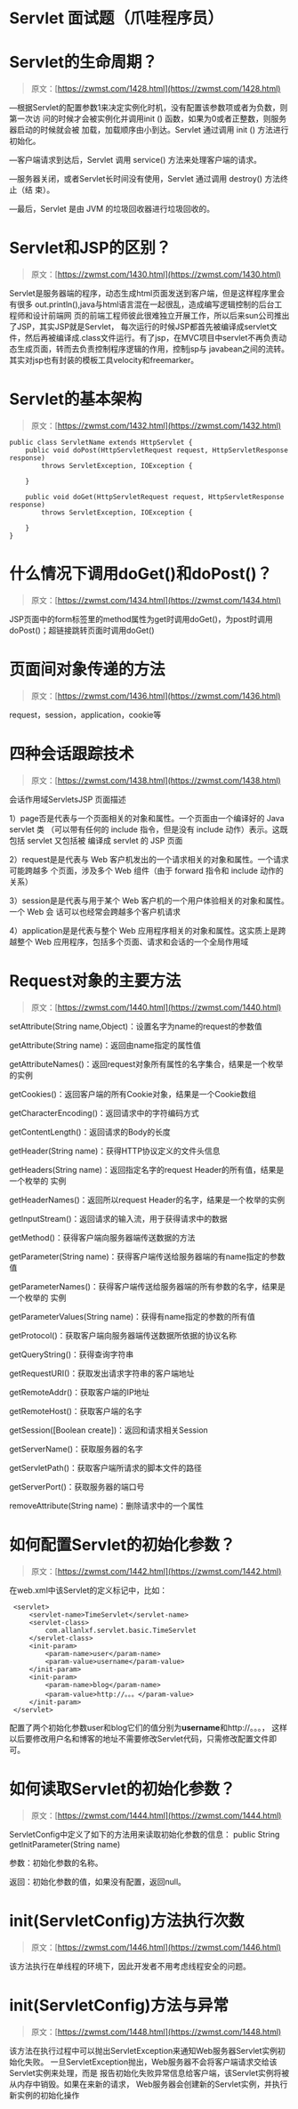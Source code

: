<!--yml
category: Java
date: 0001-01-01 00:00:00
-->

# Servlet 面试题（爪哇程序员）

# Servlet的生命周期？

> 原文：[https://zwmst.com/1428.html](https://zwmst.com/1428.html)

—根据Servlet的配置参数1来决定实例化时机，没有配置该参数项或者为负数，则第一次访 问的时候才会被实例化并调用init () 函数，如果为0或者正整数，则服务器启动的时候就会被 加载，加载顺序由小到达。Servlet 通过调用 init () 方法进行初始化。

—客户端请求到达后，Servlet 调用 service() 方法来处理客户端的请求。

—服务器关闭，或者Servlet长时间没有使用，Servlet 通过调用 destroy() 方法终止（结 束）。

—最后，Servlet 是由 JVM 的垃圾回收器进行垃圾回收的。


# Servlet和JSP的区别？

> 原文：[https://zwmst.com/1430.html](https://zwmst.com/1430.html)

Servlet是服务器端的程序，动态生成html页面发送到客户端，但是这样程序里会有很多 out.println(),java与html语言混在一起很乱，造成编写逻辑控制的后台工程师和设计前端网 页的前端工程师彼此很难独立开展工作，所以后来sun公司推出了JSP，其实JSP就是Servlet， 每次运行的时候JSP都首先被编译成servlet文件，然后再被编译成.class文件运行。有了jsp，在MVC项目中servlet不再负责动态生成页面，转而去负责控制程序逻辑的作用，控制jsp与 javabean之间的流转。其实对jsp也有封装的模板工具velocity和freemarker。


# Servlet的基本架构

> 原文：[https://zwmst.com/1432.html](https://zwmst.com/1432.html)

```
public class ServletName extends HttpServlet {
    public void doPost(HttpServletRequest request, HttpServletResponse response) 
        throws ServletException, IOException {

    }

    public void doGet(HttpServletRequest request, HttpServletResponse response) 
        throws ServletException, IOException {

    }
}
```


# 什么情况下调用doGet()和doPost()？

> 原文：[https://zwmst.com/1434.html](https://zwmst.com/1434.html)

JSP页面中的form标签里的method属性为get时调用doGet()，为post时调用doPost()；超链接跳转页面时调用doGet()


# 页面间对象传递的方法

> 原文：[https://zwmst.com/1436.html](https://zwmst.com/1436.html)

request，session，application，cookie等


# 四种会话跟踪技术

> 原文：[https://zwmst.com/1438.html](https://zwmst.com/1438.html)

会话作用域ServletsJSP 页面描述

1）page否是代表与一个页面相关的对象和属性。一个页面由一个编译好的 Java servlet 类 （可以带有任何的 include 指令，但是没有 include 动作）表示。这既包括 servlet 又包括被 编译成 servlet 的 JSP 页面

2）request是是代表与 Web 客户机发出的一个请求相关的对象和属性。一个请求可能跨越多 个页面，涉及多个 Web 组件（由于 forward 指令和 include 动作的关系）

3）session是是代表与用于某个 Web 客户机的一个用户体验相关的对象和属性。一个 Web 会 话可以也经常会跨越多个客户机请求

4）application是是代表与整个 Web 应用程序相关的对象和属性。这实质上是跨越整个 Web 应用程序，包括多个页面、请求和会话的一个全局作用域


# Request对象的主要方法

> 原文：[https://zwmst.com/1440.html](https://zwmst.com/1440.html)

setAttribute(String name,Object)：设置名字为name的request的参数值

getAttribute(String name)：返回由name指定的属性值

getAttributeNames()：返回request对象所有属性的名字集合，结果是一个枚举的实例

getCookies()：返回客户端的所有Cookie对象，结果是一个Cookie数组

getCharacterEncoding()：返回请求中的字符编码方式

getContentLength()：返回请求的Body的长度

getHeader(String name)：获得HTTP协议定义的文件头信息

getHeaders(String name)：返回指定名字的request Header的所有值，结果是一个枚举的 实例

getHeaderNames()：返回所以request Header的名字，结果是一个枚举的实例

getInputStream()：返回请求的输入流，用于获得请求中的数据

getMethod()：获得客户端向服务器端传送数据的方法

getParameter(String name)：获得客户端传送给服务器端的有name指定的参数值

getParameterNames()：获得客户端传送给服务器端的所有参数的名字，结果是一个枚举的 实例

getParameterValues(String name)：获得有name指定的参数的所有值

getProtocol()：获取客户端向服务器端传送数据所依据的协议名称

getQueryString()：获得查询字符串

getRequestURI()：获取发出请求字符串的客户端地址

getRemoteAddr()：获取客户端的IP地址

getRemoteHost()：获取客户端的名字

getSession([Boolean create])：返回和请求相关Session

getServerName()：获取服务器的名字

getServletPath()：获取客户端所请求的脚本文件的路径

getServerPort()：获取服务器的端口号

removeAttribute(String name)：删除请求中的一个属性


# 如何配置Servlet的初始化参数？

> 原文：[https://zwmst.com/1442.html](https://zwmst.com/1442.html)

在web.xml中该Servlet的定义标记中，比如：

```
 <servlet>
     <servlet-name>TimeServlet</servlet-name>
     <servlet-class>
         com.allanlxf.servlet.basic.TimeServlet
     </servlet-class>
     <init-param>
         <param-name>user</param-name>
         <param-value>username</param-value>
     </init-param>
     <init-param>
         <param-name>blog</param-name>
         <param-value>http://。。。</param-value>
     </init-param>
 </servlet>
```

配置了两个初始化参数user和blog它们的值分别为**username**和http://。。。， 这样以后要修改用户名和博客的地址不需要修改Servlet代码，只需修改配置文件即可。


# 如何读取Servlet的初始化参数？

> 原文：[https://zwmst.com/1444.html](https://zwmst.com/1444.html)

ServletConfig中定义了如下的方法用来读取初始化参数的信息： public String getInitParameter(String name)

参数：初始化参数的名称。

返回：初始化参数的值，如果没有配置，返回null。


# init(ServletConfig)方法执行次数

> 原文：[https://zwmst.com/1446.html](https://zwmst.com/1446.html)

该方法执行在单线程的环境下，因此开发者不用考虑线程安全的问题。


# init(ServletConfig)方法与异常

> 原文：[https://zwmst.com/1448.html](https://zwmst.com/1448.html)

该方法在执行过程中可以抛出ServletException来通知Web服务器Servlet实例初始化失败。 一旦ServletException抛出，Web服务器不会将客户端请求交给该Servlet实例来处理，而是 报告初始化失败异常信息给客户端，该Servlet实例将被从内存中销毁。如果在来新的请求， Web服务器会创建新的Servlet实例，并执行新实例的初始化操作